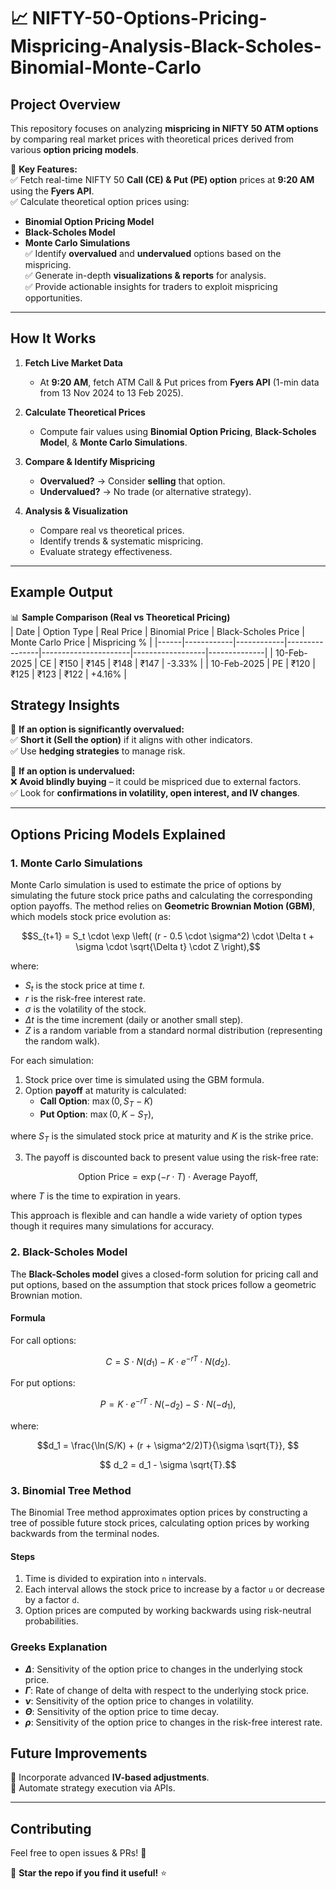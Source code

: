 # 📈 NIFTY-50-Options-Pricing-Mispricing-Analysis-Black-Scholes-Binomial-Monte-Carlo

## **Project Overview**  
This repository focuses on analyzing **mispricing in NIFTY 50 ATM options** by comparing real market prices with theoretical prices derived from various **option pricing models**.  

📌 **Key Features:**  
✅ Fetch real-time NIFTY 50 **Call (CE) & Put (PE) option** prices at **9:20 AM** using the **Fyers API**.  
✅ Calculate theoretical option prices using:  
  - **Binomial Option Pricing Model**  
  - **Black-Scholes Model**  
  - **Monte Carlo Simulations**  
✅ Identify **overvalued** and **undervalued** options based on the mispricing.  
✅ Generate in-depth **visualizations & reports** for analysis.  
✅ Provide actionable insights for traders to exploit mispricing opportunities.  

---

## **How It Works**  
1. **Fetch Live Market Data**  
   - At **9:20 AM**, fetch ATM Call & Put prices from **Fyers API** (1-min data from 13 Nov 2024 to 13 Feb 2025).  
   
2. **Calculate Theoretical Prices**  
   - Compute fair values using **Binomial Option Pricing**, **Black-Scholes Model**, & **Monte Carlo Simulations**.  

3. **Compare & Identify Mispricing**  
   - **Overvalued?** → Consider **selling** that option.  
   - **Undervalued?** → No trade (or alternative strategy).  

4. **Analysis & Visualization**  
   - Compare real vs theoretical prices.  
   - Identify trends & systematic mispricing.  
   - Evaluate strategy effectiveness.  

---

## **Example Output**  
📊 **Sample Comparison (Real vs Theoretical Pricing)**  
| Date | Option Type | Real Price | Binomial Price | Black-Scholes Price | Monte Carlo Price | Mispricing % |
|------|------------|------------|----------------|----------------------|------------------|--------------|
| 10-Feb-2025 | CE | ₹150 | ₹145 | ₹148 | ₹147 | -3.33% |
| 10-Feb-2025 | PE | ₹120 | ₹125 | ₹123 | ₹122 | +4.16% |


## **Strategy Insights**  
📌 **If an option is significantly overvalued:**  
✅ **Short it (Sell the option)** if it aligns with other indicators.  
✅ Use **hedging strategies** to manage risk.  

📌 **If an option is undervalued:**  
❌ **Avoid blindly buying** – it could be mispriced due to external factors.  
✅ Look for **confirmations in volatility, open interest, and IV changes**.  

---

## **Options Pricing Models Explained**  

### **1. Monte Carlo Simulations**

Monte Carlo simulation is used to estimate the price of options by simulating the future stock price paths and calculating the corresponding option payoffs. The method relies on **Geometric Brownian Motion (GBM)**, which models stock price evolution as:

```math
S_{t+1} = S_t \cdot \exp \left( (r - 0.5 \cdot \sigma^2) \cdot \Delta t + \sigma \cdot \sqrt{\Delta t} \cdot Z \right),
```

where:
- $S_t$ is the stock price at time $t$.
- $r$ is the risk-free interest rate.
- $\sigma$ is the volatility of the stock.
- $\Delta t$ is the time increment (daily or another small step).
- $Z$ is a random variable from a standard normal distribution (representing the random walk).

For each simulation:
1. Stock price over time is simulated using the GBM formula.
2. Option **payoff** at maturity is calculated:
   - **Call Option**: $\max(0, S_T - K)$
   - **Put Option**: $\max(0, K - S_T)$,

where $S_T$ is the simulated stock price at maturity and $K$ is the strike price.

3. The payoff is discounted back to present value using the risk-free rate:
```math
\text{Option Price} = \exp(-r \cdot T) \cdot \text{Average Payoff},
```

where $T$ is the time to expiration in years.

This approach is flexible and can handle a wide variety of option types though it requires many simulations for accuracy.

### **2. Black-Scholes Model**
The **Black-Scholes model** gives a closed-form solution for pricing call and put options, based on the assumption that stock prices follow a geometric Brownian motion.

#### **Formula**
For call options:
```math
C = S \cdot N(d_1) - K \cdot e^{-rT} \cdot N(d_2).
```

For put options:
```math
P = K \cdot e^{-rT} \cdot N(-d_2) - S \cdot N(-d_1),
```
where:

```math
d_1 = \frac{\ln(S/K) + (r + \sigma^2/2)T}{\sigma \sqrt{T}}, 
```

```math
 d_2 = d_1 - \sigma \sqrt{T}.
```

### **3. Binomial Tree Method**
The Binomial Tree method approximates option prices by constructing a tree of possible future stock prices, calculating option prices by working backwards from the terminal nodes.

#### **Steps**
1. Time is divided to expiration into `n` intervals.
2. Each interval allows the stock price to increase by a factor `u` or decrease by a factor `d`.
3. Option prices are computed by working backwards using risk-neutral probabilities.

### **Greeks Explanation**
- **$\Delta$**: Sensitivity of the option price to changes in the underlying stock price.
- **$\Gamma$**: Rate of change of delta with respect to the underlying stock price.
- **$\nu$**: Sensitivity of the option price to changes in volatility.
- **$\Theta$**: Sensitivity of the option price to time decay.
- **$\rho$**: Sensitivity of the option price to changes in the risk-free interest rate.


## **Future Improvements**  
📍 Incorporate advanced **IV-based adjustments**.  
📍 Automate strategy execution via APIs.  

---

## **Contributing**  
Feel free to open issues & PRs! 🙌  

🚀 **Star the repo if you find it useful!** ⭐  
